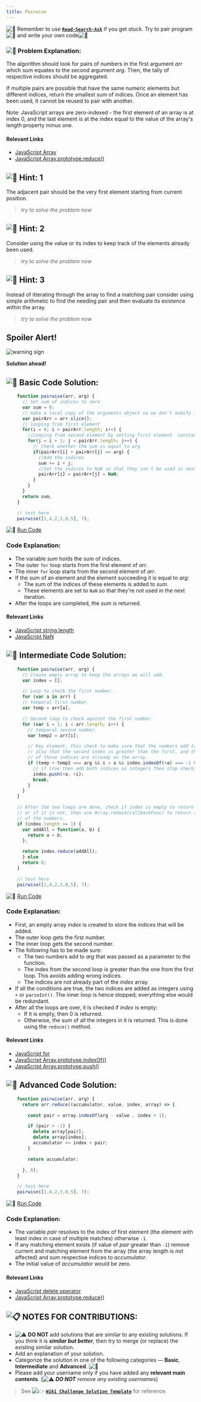 ```yaml
---
title: Pairwise
---
```


![:triangular_flag_on_post:](https://forum.freecodecamp.com/images/emoji/emoji_one/triangular_flag_on_post.png?v=3 ":triangular_flag_on_post:") Remember to use <a href="https://forum.freecodecamp.org/t/how-to-get-help-when-you-are-stuck/" rel="help">**`Read-Search-Ask`**</a> if you get stuck. Try to pair program![:busts_in_silhouette:](https://forum.freecodecamp.com/images/emoji/emoji_one/busts_in_silhouette.png?v=3 ":busts_in_silhouette:") and write your own code![:pencil:](https://forum.freecodecamp.com/images/emoji/emoji_one/pencil.png?v=3 ":pencil:")

### ![:checkered_flag:](https://forum.freecodecamp.com/images/emoji/emoji_one/checkered_flag.png?v=3 ":checkered_flag:") Problem Explanation:

The algorithm should look for pairs of numbers in the first argument *arr* which sum equates to the second argument *arg*. Then, the tally of respective indices should be aggregated.

If multiple pairs are possible that have the same numeric elements but different indices, return the smallest sum of indices. Once an element has been used, it cannot be reused to pair with another.

Note: JavaScript arrays are zero-indexed - the first element of an array is at index 0, and the last element is at the index equal to the value of the array's length property minus one.

#### Relevant Links

* <a href="https://developer.mozilla.org/en-US/docs/Web/JavaScript/Reference/Global_Objects/Array" rel="nofollow">JavaScript Array</a>
* <a href="https://developer.mozilla.org/en-US/docs/Web/JavaScript/Reference/Global_Objects/Array/reduce" rel="nofollow">JavaScript Array.prototype.reduce()</a>

## ![:speech_balloon:](https://forum.freecodecamp.com/images/emoji/emoji_one/speech_balloon.png?v=3 ":speech_balloon:") Hint: 1

The adjacent pair should be the very first element starting from current position.

> _try to solve the problem now_

## ![:speech_balloon:](https://forum.freecodecamp.com/images/emoji/emoji_one/speech_balloon.png?v=3 ":speech_balloon:") Hint: 2

Consider using the value or its index to keep track of the elements already been used.

> _try to solve the problem now_

## ![:speech_balloon:](https://forum.freecodecamp.com/images/emoji/emoji_one/speech_balloon.png?v=3 ":speech_balloon:") Hint: 3

Instead of itterating through the array to find a matching pair consider using simple arithmetic to find the needing pair and then evaluate its existence within the array.

> _try to solve the problem now_

## Spoiler Alert!

![warning sign](//discourse-user-assets.s3.amazonaws.com/original/2X/2/2d6c412a50797771301e7ceabd554cef4edcd74d.gif)

**Solution ahead!**

## ![:beginner:](https://forum.freecodecamp.com/images/emoji/emoji_one/beginner.png?v=3 ":beginner:") Basic Code Solution:

```javascript
    function pairwise(arr, arg) {
      // Set sum of indices to zero
      var sum = 0;
      // make a local copy of the arguments object so we don't modify it directly
      var pairArr = arr.slice();
      // looping from first element
      for(i = 0; i < pairArr.length; i++) {
        //Looping from second element by setting first element  constant
        for(j = i + 1; j < pairArr.length; j++) {
          // Check whether the sum is equal to arg
          if(pairArr[i] + pairArr[j] == arg) {
            //Add the indices
            sum += i + j;
            //Set the indices to NaN so that they can't be used in next iteration
            pairArr[i] = pairArr[j] = NaN;
          }
        }
      }
      return sum;
    }

    // test here
    pairwise([1,4,2,3,0,5], 7);
```

![:rocket:](https://forum.freecodecamp.com/images/emoji/emoji_one/rocket.png?v=3 ":rocket:") <a href='https://repl.it/CLpD/0' target='_blank' rel='nofollow'>Run Code</a>

### Code Explanation:

* The variable *sum* holds the sum of indices.
* The outer `for` loop starts from the first element of *arr*.
* The inner `for` loop starts from the second element of *arr*.
* If the sum of an element and the element succeeding it is equal to *arg*:
  * The sum of the indices of these elements is added to *sum*.
  * These elements are set to `NaN` so that they're not used in the next iteration.
* After the loops are completed, the *sum* is returned.

#### Relevant Links

* <a href="https://developer.mozilla.org/en-US/docs/Web/JavaScript/Reference/Global_Objects/String/length">JavaScript string.length</a>
* <a href="https://developer.mozilla.org/en/docs/Web/JavaScript/Reference/Global_Objects/NaN" target="_blank" rel="nofollow">JavaScript NaN</a>

## ![:sunflower:](https://forum.freecodecamp.com/images/emoji/emoji_one/sunflower.png?v=3 ":sunflower:") Intermediate Code Solution:

```javascript
    function pairwise(arr, arg) {
      // Create empty array to keep the arrays we will add.
      var index = [];

      // Loop to check the first number.
      for (var a in arr) {
      // temporal first number.
      var temp = arr[a];

      // Second loop to check against the first number.
      for (var i = 1; i < arr.length; i++) {
        // temporal second number.
        var temp2 = arr[i];

        // Key element, this check to make sure that the numbers add to arg
        // also that the second index is greater than the first, and that neither
        // of those indices are already on the array.
        if (temp + temp2 === arg && i > a && index.indexOf(+a) === -1 && index.indexOf(+i) === -1) {
          // if true then add both indices as integers then stop checking to avoid repeats.
          index.push(+a, +i);
          break;
        }
      }
    }

    // After the two loops are done, check if index is empty to return 0
    // or if it is not, then use Array.reduce(callbackFunc) to return the sum
    // of the numbers.
    if (index.length >= 1) {
      var addAll = function(a, b) {
        return a + b;
      };

      return index.reduce(addAll);
      } else
      return 0;
    }

    // test here
    pairwise([1,4,2,3,0,5], 7);
```

![:rocket:](https://forum.freecodecamp.com/images/emoji/emoji_one/rocket.png?v=3 ":rocket:") <a href="https://repl.it/CLpC/0" target="_blank" rel="nofollow">Run Code</a>

### Code Explanation:

* First, an empty array *index* is created to store the indices that will be added.
* The outer loop gets the first number.
* The inner loop gets the second number.
* The following has to be made sure:
  * The two numbers add to *arg* that was passed as a parameter to the function.
  * The index from the second loop is greater than the one from the first loop. This avoids adding wrong indices.
  * The indices are not already part of the *index* array.
* If all the conditions are true, the two indices are added as integers using `+` or `parseInt()`. The inner loop is hence stopped; everything else would be redundant.
* After all the loops are over, it is checked if *index* is empty:
  * If it is empty, then 0 is returned.
  * Otherwise, the sum of all the integers in it is returned. This is done using the `reduce()` method.

#### Relevant Links

* <a href="https://developer.mozilla.org/en-US/docs/Web/JavaScript/Reference/statements/for" rel="nofollow">JavaScript for</a>
* <a href="https://developer.mozilla.org/en-US/docs/Web/JavaScript/Reference/Global_Objects/Array/indexOf" rel="nofollow">JavaScript Array.prototype.indexOf()</a>
* <a href="https://developer.mozilla.org/en-US/docs/Web/JavaScript/Reference/Global_Objects/Array/push" rel="nofollow">JavaScript Array.prototype.push()</a>

## ![:rotating_light:](https://forum.freecodecamp.com/images/emoji/emoji_one/rotating_light.png?v=3 ":rotating_light:") Advanced Code Solution:

```javascript
    function pairwise(arr, arg) {
      return arr.reduce((accumulator, value, index, array) => {

        const pair = array.indexOf(arg - value , index + 1);

        if (pair > -1) {
          delete array[pair];
          delete array[index];
          accumulator += index + pair;
        }

        return accumulator;

      }, 0);
    }

    // test here
    pairwise([1,4,2,3,0,5], 7);
```

![:rocket:](https://forum.freecodecamp.com/images/emoji/emoji_one/rocket.png?v=3 ":rocket:") <a href='https://repl.it/NtYt/latest' target='_blank' rel='nofollow'>Run Code</a>

### Code Explanation:

* The variable *pair* resolves to the index of first element (the element with least index in case of multiple matches) otherwise `-1`.
* If any matching element exists (if value of *pair* greater than `-1`) remove current and matching element from the array (the array length is not affected) and sum respective indices to *accumulator*.
* The initial value of *accumulator* would be zero.

#### Relevant Links

* <a href="https://developer.mozilla.org/en-US/docs/Web/JavaScript/Reference/Operators/delete">JavaScript delete operator</a>
* <a href="https://developer.mozilla.org/en-US/docs/Web/JavaScript/Reference/Global_Objects/Array/reduce">JavaScript Array.prototype.reduce()</a>

## ![:clipboard:](https://forum.freecodecamp.com/images/emoji/emoji_one/clipboard.png?v=3 ":clipboard:") NOTES FOR CONTRIBUTIONS:

* ![:warning:](https://forum.freecodecamp.com/images/emoji/emoji_one/warning.png?v=3 ":warning:") **DO NOT** add solutions that are similar to any existing solutions. If you think it is **_similar but better_**, then try to merge (or replace) the existing similar solution.
* Add an explanation of your solution.
* Categorize the solution in one of the following categories — **Basic**, **Intermediate** and **Advanced**. ![:traffic_light:](https://forum.freecodecamp.com/images/emoji/emoji_one/traffic_light.png?v=3 ":traffic_light:")
* Please add your username only if you have added any **relevant main contents**. (![:warning:](https://forum.freecodecamp.com/images/emoji/emoji_one/warning.png?v=3 ":warning:") **_DO NOT_** _remove any existing usernames_)

> See ![:point_right:](https://forum.freecodecamp.com/images/emoji/emoji_one/point_right.png?v=3 ":point_right:") <a href='http://forum.freecodecamp.com/t/algorithm-article-template/14272' target='_blank' rel='nofollow'>**`Wiki Challenge Solution Template`**</a> for reference.
